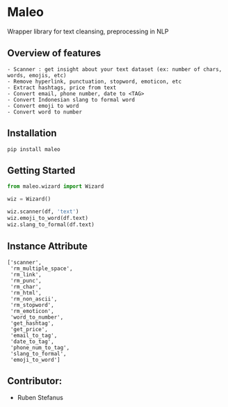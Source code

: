 # Maleo
Wrapper library for text cleansing, preprocessing in NLP

## Overview of features
    - Scanner : get insight about your text dataset (ex: number of chars, words, emojis, etc)
    - Remove hyperlink, punctuation, stopword, emoticon, etc
    - Extract hashtags, price from text
    - Convert email, phone number, date to <TAG>
    - Convert Indonesian slang to formal word
    - Convert emoji to word
    - Convert word to number

## Installation
```
pip install maleo
```

## Getting Started
```python
from maleo.wizard import Wizard

wiz = Wizard()

wiz.scanner(df, 'text')
wiz.emoji_to_word(df.text)
wiz.slang_to_formal(df.text)
```

## Instance Attribute
```
['scanner',
 'rm_multiple_space',
 'rm_link',
 'rm_punc',
 'rm_char',
 'rm_html',
 'rm_non_ascii',
 'rm_stopword',
 'rm_emoticon',
 'word_to_number',
 'get_hashtag',
 'get_price',
 'email_to_tag',
 'date_to_tag',
 'phone_num_to_tag',
 'slang_to_formal',
 'emoji_to_word']
```

## Contributor:
- Ruben Stefanus
